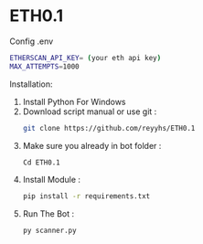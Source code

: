 # ETH0.1
Config .env
```bash
ETHERSCAN_API_KEY= (your eth api key)
MAX_ATTEMPTS=1000
```


Installation:
1. Install Python For Windows
2. Download script manual or use git :
   ```bash
   git clone https://github.com/reyyhs/ETH0.1
   ```
3. Make sure you already in bot folder :
   ```bash
   Cd ETH0.1
   ```
4. Install Module :
   ```bash
   pip install -r requirements.txt
   ```
5. Run The Bot :
   ```bash
   py scanner.py
   ```
   
   
